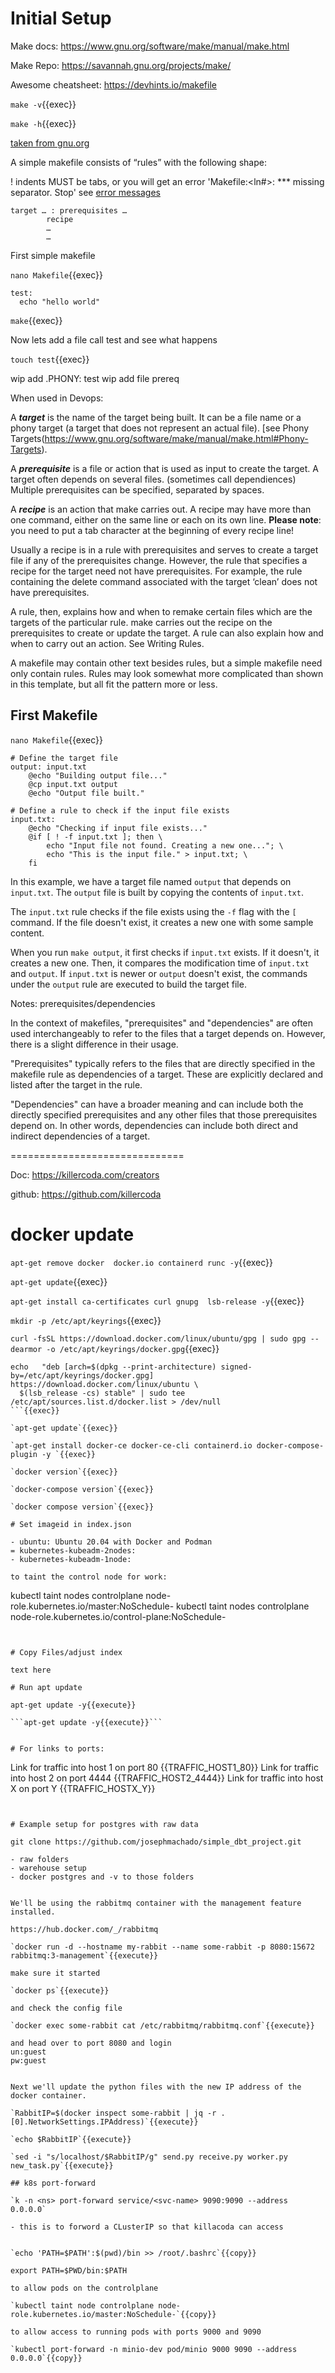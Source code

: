 
# Initial Setup

Make docs: https://www.gnu.org/software/make/manual/make.html

Make Repo: https://savannah.gnu.org/projects/make/

Awesome cheatsheet: https://devhints.io/makefile

`make -v`{{exec}}

`make -h`{{exec}}

[taken from gnu.org](https://www.gnu.org/software/make/manual/make.html#Rule-Introduction)

A simple makefile consists of “rules” with the following shape:

! indents MUST be tabs, or you will get an error 'Makefile:<ln#>: *** missing separator.  Stop' see [error messages](https://www.gnu.org/software/make/manual/html_node/Error-Messages.html)

```
target … : prerequisites …
        recipe
        …
        …
```

First simple makefile

`nano Makefile`{{exec}}


```
test: 
  echo "hello world"
```

`make`{{exec}}

Now lets add a file call test and see what happens

`touch test`{{exec}}

wip add .PHONY: test
wip add file prereq


When used in Devops:

A ***target*** is the name of the target being built. It can be a file name or a phony target (a target that does not represent an actual file). [see Phony Targets(https://www.gnu.org/software/make/manual/make.html#Phony-Targets).

A ***prerequisite*** is a file or action that is used as input to create the target. A target often depends on several files. (sometimes call dependiences) Multiple prerequisites can be specified, separated by spaces.

A ***recipe*** is an action that make carries out. A recipe may have more than one command, either on the same line or each on its own line. **Please note**: you need to put a tab character at the beginning of every recipe line! 

Usually a recipe is in a rule with prerequisites and serves to create a target file if any of the prerequisites change. However, the rule that specifies a recipe for the target need not have prerequisites. For example, the rule containing the delete command associated with the target ‘clean’ does not have prerequisites.

A rule, then, explains how and when to remake certain files which are the targets of the particular rule. make carries out the recipe on the prerequisites to create or update the target. A rule can also explain how and when to carry out an action. See Writing Rules.

A makefile may contain other text besides rules, but a simple makefile need only contain rules. Rules may look somewhat more complicated than shown in this template, but all fit the pattern more or less.

## First Makefile

`nano Makefile`{{exec}}

```
# Define the target file
output: input.txt
	@echo "Building output file..."
	@cp input.txt output
	@echo "Output file built."

# Define a rule to check if the input file exists
input.txt:
	@echo "Checking if input file exists..."
	@if [ ! -f input.txt ]; then \
    	echo "Input file not found. Creating a new one..."; \
    	echo "This is the input file." > input.txt; \
	fi
  ```


In this example, we have a target file named `output` that depends on `input.txt`. The `output` file is built by copying the contents of `input.txt`.

The `input.txt` rule checks if the file exists using the `-f` flag with the `[` command. If the file doesn't exist, it creates a new one with some sample content.

When you run `make output`, it first checks if `input.txt` exists. If it doesn't, it creates a new one. Then, it compares the modification time of `input.txt` and `output`. If `input.txt` is newer or `output` doesn't exist, the commands under the `output` rule are executed to build the target file.


Notes: prerequisites/dependencies

In the context of makefiles, "prerequisites" and "dependencies" are often used interchangeably to refer to the files that a target depends on. However, there is a slight difference in their usage.

"Prerequisites" typically refers to the files that are directly specified in the makefile rule as dependencies of a target. These are explicitly declared and listed after the target in the rule.

"Dependencies" can have a broader meaning and can include both the directly specified prerequisites and any other files that those prerequisites depend on. In other words, dependencies can include both direct and indirect dependencies of a target.


==============================

Doc: https://killercoda.com/creators

github: https://github.com/killercoda

# docker update

`apt-get remove docker  docker.io containerd runc -y`{{exec}}   

`apt-get update`{{exec}}   

`apt-get install ca-certificates curl gnupg  lsb-release -y`{{exec}}   

`mkdir -p /etc/apt/keyrings`{{exec}}   

`curl -fsSL https://download.docker.com/linux/ubuntu/gpg | sudo gpg --dearmor -o /etc/apt/keyrings/docker.gpg`{{exec}}   

```
echo   "deb [arch=$(dpkg --print-architecture) signed-by=/etc/apt/keyrings/docker.gpg] https://download.docker.com/linux/ubuntu \
  $(lsb_release -cs) stable" | sudo tee /etc/apt/sources.list.d/docker.list > /dev/null
```{{exec}}   

`apt-get update`{{exec}}   

`apt-get install docker-ce docker-ce-cli containerd.io docker-compose-plugin -y `{{exec}}   

`docker version`{{exec}}   

`docker-compose version`{{exec}}   

`docker compose version`{{exec}}

# Set imageid in index.json

- ubuntu: Ubuntu 20.04 with Docker and Podman
= kubernetes-kubeadm-2nodes: 
- kubernetes-kubeadm-1node:

to taint the control node for work:

```
kubectl taint nodes controlplane node-role.kubernetes.io/master:NoSchedule-
kubectl taint nodes controlplane node-role.kubernetes.io/control-plane:NoSchedule-
```


# Copy Files/adjust index

text here

# Run apt update

apt-get update -y{{execute}}

```apt-get update -y{{execute}}```


# For links to ports:

```
Link for traffic into host 1 on port 80
{{TRAFFIC_HOST1_80}}
Link for traffic into host 2 on port 4444
{{TRAFFIC_HOST2_4444}}
Link for traffic into host X on port Y
{{TRAFFIC_HOSTX_Y}}
```


# Example setup for postgres with raw data

git clone https://github.com/josephmachado/simple_dbt_project.git

- raw folders
- warehouse setup
- docker postgres and -v to those folders


We'll be using the rabbitmq container with the management feature installed.

https://hub.docker.com/_/rabbitmq

`docker run -d --hostname my-rabbit --name some-rabbit -p 8080:15672 rabbitmq:3-management`{{execute}}

make sure it started

`docker ps`{{execute}}

and check the config file

`docker exec some-rabbit cat /etc/rabbitmq/rabbitmq.conf`{{execute}}

and head over to port 8080 and login   
un:guest   
pw:guest  


Next we'll update the python files with the new IP address of the docker container.

`RabbitIP=$(docker inspect some-rabbit | jq -r .[0].NetworkSettings.IPAddress)`{{execute}}

`echo $RabbitIP`{{execute}}

`sed -i "s/localhost/$RabbitIP/g" send.py receive.py worker.py new_task.py`{{execute}}

## k8s port-forward

`k -n <ns> port-forward service/<svc-name> 9090:9090 --address 0.0.0.0`

- this is to forword a CLusterIP so that killacoda can access


`echo 'PATH=$PATH':$(pwd)/bin >> /root/.bashrc`{{copy}}

export PATH=$PWD/bin:$PATH

to allow pods on the controlplane

`kubectl taint node controlplane node-role.kubernetes.io/master:NoSchedule-`{{copy}}

to allow access to running pods with ports 9000 and 9090

`kubectl port-forward -n minio-dev pod/minio 9000 9090 --address 0.0.0.0`{{copy}}

